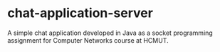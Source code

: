 # chat-application-server

A simple chat application developed in Java as a socket programming assignment for Computer Networks course at HCMUT.
